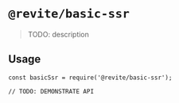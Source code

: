 # `@revite/basic-ssr`

> TODO: description

## Usage

```
const basicSsr = require('@revite/basic-ssr');

// TODO: DEMONSTRATE API
```
